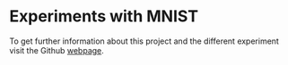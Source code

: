 # Experiments with MNIST
To get further information about this project and the different experiment visit the Github [webpage](https://caroe133.github.io/Experiments_with_MNIST/).
